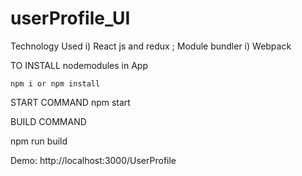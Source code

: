 # userProfile_UI

Technology Used
  i) React js and redux ;
Module bundler
  i) Webpack
  
  TO INSTALL nodemodules in App
  
    npm i or npm install
  
  START COMMAND
    npm start
    
  BUILD COMMAND
   
   npm run build
   
   Demo: http://localhost:3000/UserProfile
  
